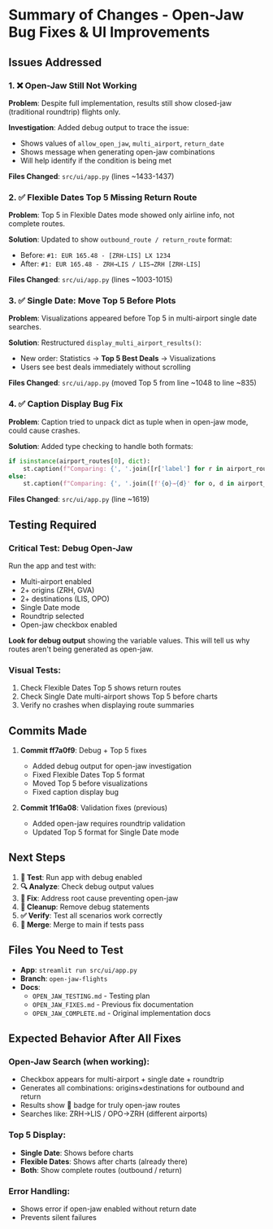 # Summary of Changes - Open-Jaw Bug Fixes & UI Improvements

## Issues Addressed

### 1. ❌ Open-Jaw Still Not Working
**Problem**: Despite full implementation, results still show closed-jaw (traditional roundtrip) flights only.

**Investigation**: Added debug output to trace the issue:
- Shows values of `allow_open_jaw`, `multi_airport`, `return_date`
- Shows message when generating open-jaw combinations
- Will help identify if the condition is being met

**Files Changed**: `src/ui/app.py` (lines ~1433-1437)

### 2. ✅ Flexible Dates Top 5 Missing Return Route
**Problem**: Top 5 in Flexible Dates mode showed only airline info, not complete routes.

**Solution**: Updated to show `outbound_route / return_route` format:
- Before: `#1: EUR 165.48 - [ZRH-LIS] LX 1234`
- After: `#1: EUR 165.48 - ZRH→LIS / LIS→ZRH [ZRH-LIS]`

**Files Changed**: `src/ui/app.py` (lines ~1003-1015)

### 3. ✅ Single Date: Move Top 5 Before Plots
**Problem**: Visualizations appeared before Top 5 in multi-airport single date searches.

**Solution**: Restructured `display_multi_airport_results()`:
- New order: Statistics → **Top 5 Best Deals** → Visualizations
- Users see best deals immediately without scrolling

**Files Changed**: `src/ui/app.py` (moved Top 5 from line ~1048 to line ~835)

### 4. ✅ Caption Display Bug Fix
**Problem**: Caption tried to unpack dict as tuple when in open-jaw mode, could cause crashes.

**Solution**: Added type checking to handle both formats:
```python
if isinstance(airport_routes[0], dict):
    st.caption(f"Comparing: {', '.join([r['label'] for r in airport_routes])}")
else:
    st.caption(f"Comparing: {', '.join([f'{o}→{d}' for o, d in airport_routes])}")
```

**Files Changed**: `src/ui/app.py` (line ~1619)

## Testing Required

### Critical Test: Debug Open-Jaw
Run the app and test with:
- Multi-airport enabled
- 2+ origins (ZRH, GVA)
- 2+ destinations (LIS, OPO)
- Single Date mode
- Roundtrip selected
- Open-jaw checkbox enabled

**Look for debug output** showing the variable values. This will tell us why routes aren't being generated as open-jaw.

### Visual Tests:
1. Check Flexible Dates Top 5 shows return routes
2. Check Single Date multi-airport shows Top 5 before charts
3. Verify no crashes when displaying route summaries

## Commits Made

1. **Commit ff7a0f9**: Debug + Top 5 fixes
   - Added debug output for open-jaw investigation
   - Fixed Flexible Dates Top 5 format
   - Moved Top 5 before visualizations
   - Fixed caption display bug

2. **Commit 1f16a08**: Validation fixes (previous)
   - Added open-jaw requires roundtrip validation
   - Updated Top 5 format for Single Date mode

## Next Steps

1. **🧪 Test**: Run app with debug enabled
2. **🔍 Analyze**: Check debug output values
3. **🔧 Fix**: Address root cause preventing open-jaw
4. **🧹 Cleanup**: Remove debug statements
5. **✅ Verify**: Test all scenarios work correctly
6. **🚀 Merge**: Merge to main if tests pass

## Files You Need to Test

- **App**: `streamlit run src/ui/app.py`
- **Branch**: `open-jaw-flights`
- **Docs**: 
  - `OPEN_JAW_TESTING.md` - Testing plan
  - `OPEN_JAW_FIXES.md` - Previous fix documentation
  - `OPEN_JAW_COMPLETE.md` - Original implementation docs

## Expected Behavior After All Fixes

### Open-Jaw Search (when working):
- Checkbox appears for multi-airport + single date + roundtrip
- Generates all combinations: origins×destinations for outbound and return
- Results show 🔀 badge for truly open-jaw routes
- Searches like: ZRH→LIS / OPO→ZRH (different airports)

### Top 5 Display:
- **Single Date**: Shows before charts
- **Flexible Dates**: Shows after charts (already there)
- **Both**: Show complete routes (outbound / return)

### Error Handling:
- Shows error if open-jaw enabled without return date
- Prevents silent failures

